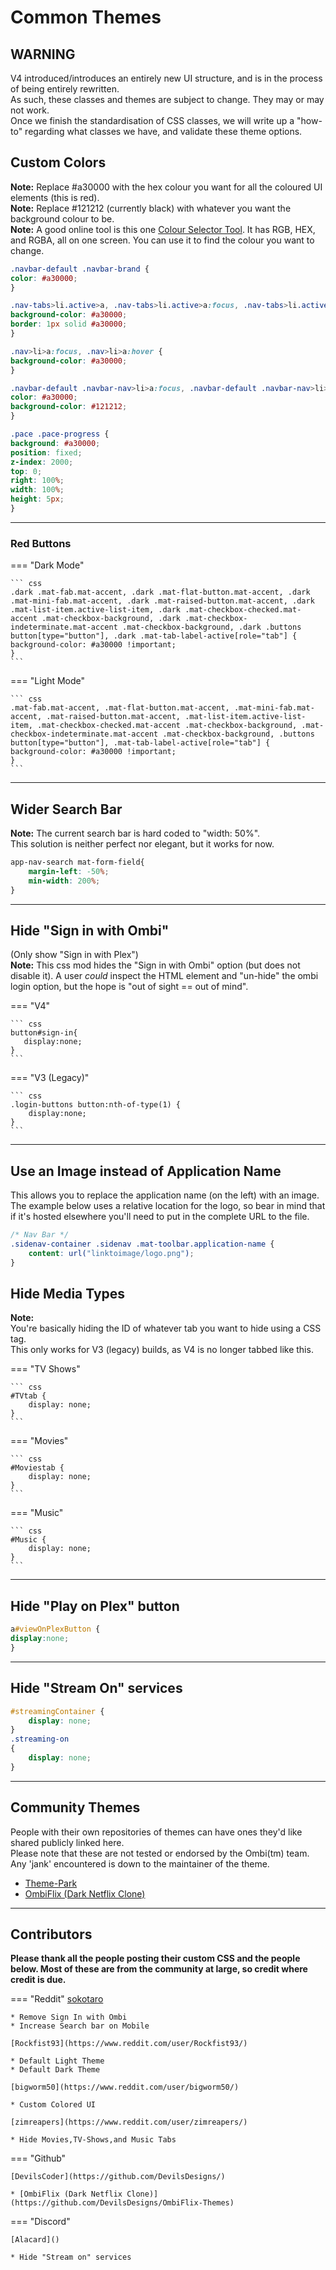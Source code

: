 # Common Themes

## WARNING

V4 introduced/introduces an entirely new UI structure, and is in the process of being entirely rewritten.  
As such, these classes and themes are subject to change. They may or may not work.  
Once we finish the standardisation of CSS classes, we will write up a "how-to" regarding what classes we have, and validate these theme options.

## Custom Colors

**Note:** Replace #a30000 with the hex colour you want for all the coloured UI elements (this is red).  
**Note:** Replace #121212 (currently black) with whatever you want the background colour to be.  
**Note:** A good online tool is this one [Colour Selector Tool](https://www.hexcolortool.com). It has RGB, HEX, and RGBA, all on one screen. You can use it to find the colour you want to change.

``` css
.navbar-default .navbar-brand {
color: #a30000;
}

.nav-tabs>li.active>a, .nav-tabs>li.active>a:focus, .nav-tabs>li.active>a:hover {
background-color: #a30000;
border: 1px solid #a30000;
}

.nav>li>a:focus, .nav>li>a:hover {
background-color: #a30000;
}

.navbar-default .navbar-nav>li>a:focus, .navbar-default .navbar-nav>li>a:hover {
color: #a30000;
background-color: #121212;
}

.pace .pace-progress {
background: #a30000;
position: fixed;
z-index: 2000;
top: 0;
right: 100%;
width: 100%;
height: 5px;
}
```

***

### Red Buttons

=== "Dark Mode"

    ``` css
    .dark .mat-fab.mat-accent, .dark .mat-flat-button.mat-accent, .dark .mat-mini-fab.mat-accent, .dark .mat-raised-button.mat-accent, .dark .mat-list-item.active-list-item, .dark .mat-checkbox-checked.mat-accent .mat-checkbox-background, .dark .mat-checkbox-indeterminate.mat-accent .mat-checkbox-background, .dark .buttons button[type="button"], .dark .mat-tab-label-active[role="tab"] {
    background-color: #a30000 !important;
    }
    ```

=== "Light Mode"

    ``` css
    .mat-fab.mat-accent, .mat-flat-button.mat-accent, .mat-mini-fab.mat-accent, .mat-raised-button.mat-accent, .mat-list-item.active-list-item, .mat-checkbox-checked.mat-accent .mat-checkbox-background, .mat-checkbox-indeterminate.mat-accent .mat-checkbox-background, .buttons button[type="button"], .mat-tab-label-active[role="tab"] {
    background-color: #a30000 !important;
    }
    ```

***

## Wider Search Bar

**Note:** The current search bar is hard coded to "width: 50%".  
This solution is neither perfect nor elegant, but it works for now.

``` css
app-nav-search mat-form-field{
    margin-left: -50%;
    min-width: 200%;
}
```

***

## Hide "Sign in with Ombi"

(Only show "Sign in with Plex")  
**Note:** This css mod hides the "Sign in with Ombi" option (but does not disable it). A user _could_ inspect the HTML element and "un-hide" the ombi login option, but the hope is "out of sight == out of mind".  

=== "V4"

    ``` css
    button#sign-in{
       display:none;
    }
    ```

=== "V3 (Legacy)"

    ``` css
    .login-buttons button:nth-of-type(1) {
        display:none;
    }
    ```

***

## Use an Image instead of Application Name

This allows you to replace the application name (on the left) with an image.  
The example below uses a relative location for the logo, so bear in mind that if it's hosted elsewhere you'll need to put in the complete URL to the file.  

```css
/* Nav Bar */
.sidenav-container .sidenav .mat-toolbar.application-name {
    content: url("linktoimage/logo.png"); 
}
```

## Hide Media Types

**Note:**  
You're basically hiding the ID of whatever tab you want to hide using a CSS tag.  
This only works for V3 (legacy) builds, as V4 is no longer tabbed like this.

=== "TV Shows"

    ``` css
    #TVtab {
        display: none;
    }
    ```

=== "Movies"

    ``` css
    #Moviestab {
        display: none;
    }
    ```

=== "Music"

    ``` css
    #Music {
        display: none;
    }
    ```

***

## Hide "Play on Plex" button

``` css
a#viewOnPlexButton {
display:none;
}
```

***

## Hide "Stream On" services

``` css
#streamingContainer {
    display: none;
}
.streaming-on
{
    display: none;
}
```

***

## Community Themes

People with their own repositories of themes can have ones they'd like shared publicly linked here.  
Please note that these are not tested or endorsed by the Ombi(tm) team. Any 'jank' encountered is down to the maintainer of the theme.

* [Theme-Park](https://docs.theme-park.dev/themes/ombi/)
* [OmbiFlix (Dark Netflix Clone)](https://github.com/DevilsDesigns/OmbiFlix-Themes)

***

## Contributors

**Please thank all the people posting their custom CSS and the people below. Most of these are from the community at large, so credit where credit is due.**

=== "Reddit"
    [sokotaro](https://www.reddit.com/user/sokotaro/)  

    * Remove Sign In with Ombi
    * Increase Search bar on Mobile

    [Rockfist93](https://www.reddit.com/user/Rockfist93/)  

    * Default Light Theme
    * Default Dark Theme

    [bigworm50](https://www.reddit.com/user/bigworm50/)  

    * Custom Colored UI

    [zimreapers](https://www.reddit.com/user/zimreapers/)  

    * Hide Movies,TV-Shows,and Music Tabs

=== "Github"

    [DevilsCoder](https://github.com/DevilsDesigns/)  

    * [OmbiFlix (Dark Netflix Clone)](https://github.com/DevilsDesigns/OmbiFlix-Themes)

=== "Discord"

    [Alacard]()

    * Hide "Stream on" services
